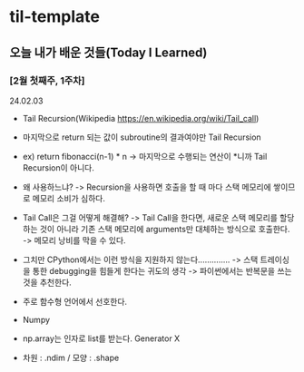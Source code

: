 # til-template

## 오늘 내가 배운 것들(Today I Learned)

### [2월 첫째주, 1주차]

24.02.03
- Tail Recursion(Wikipedia https://en.wikipedia.org/wiki/Tail_call)
 - 마지막으로 return 되는 값이 subroutine의 결과여야만 Tail Recursion
 - ex) return fibonacci(n-1) * n -> 마지막으로 수행되는 연산이 *니까 Tail Recursion이 아니다.
 - 왜 사용하느냐? -> Recursion을 사용하면 호출을 할 때 마다 스택 메모리에 쌓이므로 메모리 소비가 심하다.
 - Tail Call은 그걸 어떻게 해결해? -> Tail Call을 한다면, 새로운 스택 메모리를 할당하는 것이 아니라 기존 스택 메모리에 arguments만 대체하는 방식으로 호출한다. -> 메모리 낭비를 막을 수 있다.
 - 그치만 CPython에서는 이런 방식을 지원하지 않는다.............. -> 스택 트레이싱을 통한 debugging을 힘들게 한다는 귀도의 생각 -> 파이썬에서는 반복문을 쓰는 것을 추천한다.
 - 주로 함수형 언어에서 선호한다.

- Numpy
 - np.array는 인자로 list를 받는다. Generator X
 - 차원 : .ndim / 모양 : .shape
